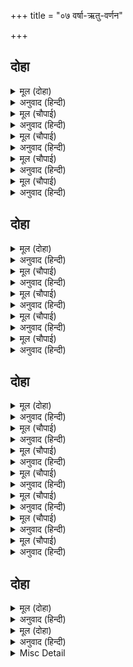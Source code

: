 +++
title = "०७ वर्षा-ऋतु-वर्णन"

+++


## दोहा


<details><summary>मूल (दोहा)</summary>

प्रथमहिं देवन्ह गिरि गुहा राखेउ रुचिर बनाइ।  
राम कृपानिधि कछु दिन बास करहिंगे आइ॥ १२॥
</details>

<details><summary>अनुवाद (हिन्दी)</summary>

देवताओंने पहलेसे ही उस पर्वतकी एक गुफाको सुन्दर बना (सजा) रखा था। उन्होंने सोच रखा था कि कृपाकी खान श्रीरामजी कुछ दिन यहाँ आकर निवास करेंगे॥ १२॥
</details>

<details><summary>मूल (चौपाई)</summary>

सुंदर बन कुसुमित अति सोभा।  
गुंजत मधुप निकर मधु लोभा॥  
कंद मूल फल पत्र सुहाए।  
भए बहुत जब ते प्रभु आए॥
</details>

<details><summary>अनुवाद (हिन्दी)</summary>

सुन्दर वन फूला हुआ अत्यन्त सुशोभित है। मधुके लोभसे भौंरोंके समूह गुंजार कर रहे हैं। जबसे प्रभु आये, तबसे वनमें सुन्दर कन्द, मूल, फल और पत्तोंकी बहुतायत हो गयी॥ १॥
</details>

<details><summary>मूल (चौपाई)</summary>

देखि मनोहर सैल अनूपा।  
रहे तहँ अनुज सहित सुरभूपा॥  
मधुकर खग मृग तनु धरि देवा।  
करहिं सिद्ध मुनि प्रभु कै सेवा॥
</details>

<details><summary>अनुवाद (हिन्दी)</summary>

मनोहर और अनुपम पर्वतको देखकर देवताओंके सम्राट् श्रीरामजी छोटे भाईसहित वहाँ रह गये। देवता, सिद्ध और मुनि भौंरों, पक्षियों और पशुओंके शरीर धारण करके प्रभुकी सेवा करने लगे॥ २॥
</details>

<details><summary>मूल (चौपाई)</summary>

मंगलरूप भयउ बन तब ते।  
कीन्ह निवास रमापति जब ते॥  
फटिक सिला अति सुभ्र सुहाई।  
सुख आसीन तहाँ द्वौ भाई॥
</details>

<details><summary>अनुवाद (हिन्दी)</summary>

जबसे रमापति श्रीरामजीने वहाँ निवास किया तबसे वन मङ्गलस्वरूप हो गया। सुन्दर स्फटिकमणिकी एक अत्यन्त उज्ज्वल शिला है, उसपर दोनों भाई सुखपूर्वक विराजमान हैं॥ ३॥
</details>

<details><summary>मूल (चौपाई)</summary>

कहत अनुज सन कथा अनेका।  
भगति बिरति नृपनीति बिबेका॥  
बरषा काल मेघ नभ छाए।  
गरजत लागत परम सुहाए॥
</details>

<details><summary>अनुवाद (हिन्दी)</summary>

श्रीरामजी छोटे भाई लक्ष्मणजीसे भक्ति, वैराग्य, राजनीति और ज्ञानकी अनेकों कथाएँ कहते हैं। वर्षाकालमें आकाशमें छाये हुए बादल गरजते हुए बहुत ही सुहावने लगते हैं॥ ४॥
</details>

## दोहा


<details><summary>मूल (दोहा)</summary>

लछिमन देखु मोर गन नाचत बारिद पेखि।  
गृही बिरतिरत हरष जस बिष्नुभगत कहुँ देखि॥ १३॥
</details>

<details><summary>अनुवाद (हिन्दी)</summary>

(श्रीरामजी कहने लगे—) हे लक्ष्मण! देखो, मोरोंके झुंड बादलोंको देखकर नाच रहे हैं। जैसे वैराग्यमें अनुरक्त गृहस्थ किसी विष्णुभक्तको देखकर हर्षित होते हैं॥ १३॥
</details>

<details><summary>मूल (चौपाई)</summary>

घन घमंड नभ गरजत घोरा।  
प्रिया हीन डरपत मन मोरा॥  
दामिनि दमक रह न घन माहीं।  
खल कै प्रीति जथा थिर नाहीं॥
</details>

<details><summary>अनुवाद (हिन्दी)</summary>

आकाशमें बादल घुमड़-घुमड़कर घोर गर्जना कर रहे हैं, प्रिया (सीताजी) के बिना मेरा मन डर रहा है। बिजलीकी चमक बादलोंमें ठहरती नहीं, जैसे दुष्टकी प्रीति स्थिर नहीं रहती॥ १॥
</details>

<details><summary>मूल (चौपाई)</summary>

बरषहिं जलद भूमि निअराएँ।  
जथा नवहिं बुध बिद्या पाएँ॥  
बूँद अघात सहहिं गिरि कैसें।  
खल के बचन संत सह जैसें॥
</details>

<details><summary>अनुवाद (हिन्दी)</summary>

बादल पृथ्वीके समीप आकर (नीचे उतरकर) बरस रहे हैं, जैसे विद्या पाकर विद्वान् नम्र हो जाते हैं। बूँदोंकी चोट पर्वत कैसे सहते हैं, जैसे दुष्टोंके वचन संत सहते हैं॥ २॥
</details>

<details><summary>मूल (चौपाई)</summary>

छुद्र नदीं भरि चलीं तोराई।  
जस थोरेहुँ धन खल इतराई॥  
भूमि परत भा ढाबर पानी।  
जनु जीवहि माया लपटानी॥
</details>

<details><summary>अनुवाद (हिन्दी)</summary>

छोटी नदियाँ भरकर (किनारोंको) तुड़ाती हुई चलीं, जैसे थोड़े धनसे भी दुष्ट इतरा जाते हैं (मर्यादाका त्याग कर देते हैं)। पृथ्वीपर पड़ते ही पानी गँदला हो गया है, जैसे शुद्ध जीवके माया लिपट गयी हो॥ ३॥
</details>

<details><summary>मूल (चौपाई)</summary>

समिटि समिटि जल भरहिं तलावा।  
जिमि सदगुन सज्जन पहिं आवा॥  
सरिता जल जलनिधि महुँ जाई।  
होइ अचल जिमि जिव हरि पाई॥
</details>

<details><summary>अनुवाद (हिन्दी)</summary>

जल एकत्र हो-होकर तालाबोंमें भर रहा है, जैसे सद्गुण (एक-एककर) सज्जनके पास चले आते हैं। नदीका जल समुद्रमें जाकर वैसे ही स्थिर हो जाता है, जैसे जीव श्रीहरिको पाकर अचल (आवागमनसे मुक्त) हो जाता है॥ ४॥
</details>

## दोहा


<details><summary>मूल (दोहा)</summary>

हरित भूमि तृन संकुल समुझि परहिं नहिं पंथ।  
जिमि पाखंड बाद तें गुप्त होहिं सदग्रंथ॥ १४॥
</details>

<details><summary>अनुवाद (हिन्दी)</summary>

पृथ्वी घाससे परिपूर्ण होकर हरी हो गयी है, जिससे रास्ते समझ नहीं पड़ते। जैसे पाखण्ड-मतके प्रचारसे सद्‍ग्रन्थ गुप्त (लुप्त) हो जाते हैं॥ १४॥
</details>

<details><summary>मूल (चौपाई)</summary>

दादुर धुनि चहु दिसा सुहाई।  
बेद पढ़हिं जनु बटु समुदाई॥  
नव पल्लव भए बिटप अनेका।  
साधक मन जस मिलें बिबेका॥
</details>

<details><summary>अनुवाद (हिन्दी)</summary>

चारों दिशाओंमें मेढकोंकी ध्वनि ऐसी सुहावनी लगती है, मानो विद्यार्थियोंके समुदाय वेद पढ़ रहे हों। अनेकों वृक्षोंमें नये पत्ते आ गये हैं, जिससे वे ऐसे हरे-भरे एवं सुशोभित हो गये हैं जैसे साधकका मन विवेक (ज्ञान) प्राप्त होनेपर हो जाता है॥ १॥
</details>

<details><summary>मूल (चौपाई)</summary>

अर्क जवास पात बिनु भयऊ।  
जस सुराज खल उद्यम गयऊ॥  
खोजत कतहुँ मिलइ नहिं धूरी।  
करइ क्रोध जिमि धरमहि दूरी॥
</details>

<details><summary>अनुवाद (हिन्दी)</summary>

मदार और जवासा बिना पत्तेके हो गये (उनके पत्ते झड़ गये)। जैसे श्रेष्ठ राज्यमें दुष्टोंका उद्यम जाता रहा (उनकी एक भी नहीं चलती)। धूल कहीं खोजनेपर भी नहीं मिलती, जैसे क्रोध धर्मको दूर कर देता है (अर्थात् क्रोधका आवेश होनेपर धर्मका ज्ञान नहीं रह जाता)॥ २॥
</details>

<details><summary>मूल (चौपाई)</summary>

ससि संपन्न सोह महि कैसी।  
उपकारी कै संपति जैसी॥  
निसि तम घन खद्योत बिराजा।  
जनु दंभिन्ह कर मिला समाजा॥
</details>

<details><summary>अनुवाद (हिन्दी)</summary>

अन्नसे युक्त (लहलहाती हुई खेतीसे हरी-भरी) पृथ्वी कैसी शोभित हो रही है, जैसी उपकारी पुरुषकी सम्पत्ति। रातके घने अन्धकारमें जुगनू शोभा पा रहे हैं, मानो दम्भियोंका समाज आ जुटा हो॥ ३॥
</details>

<details><summary>मूल (चौपाई)</summary>

महाबृष्टि चलि फूटि किआरीं।  
जिमि सुतंत्र भएँ बिगरहिं नारीं॥  
कृषी निरावहिं चतुर किसाना।  
जिमि बुध तजहिं मोह मद माना॥
</details>

<details><summary>अनुवाद (हिन्दी)</summary>

भारी वर्षासे खेतोंकी क्यारियाँ फूट चली हैं, जैसे स्वतन्त्र होनेसे स्त्रियाँ बिगड़ जाती हैं। चतुर किसान खेतोंको निरा रहे हैं (उनमेंसे घास आदिको निकालकर फेंक रहे हैं)। जैसे विद्वान् लोग मोह, मद और मानका त्याग कर देते हैं॥ ४॥
</details>

<details><summary>मूल (चौपाई)</summary>

देखिअत चक्रबाक खग नाहीं।  
कलिहि पाइ जिमि धर्म पराहीं॥  
ऊषर बरषइ तृन नहिं जामा।  
जिमि हरिजन हियँ उपज न कामा॥
</details>

<details><summary>अनुवाद (हिन्दी)</summary>

चक्रवाक पक्षी दिखायी नहीं दे रहे हैं; जैसे कलियुगको पाकर धर्म भाग जाते हैं। ऊसरमें वर्षा होती है, पर वहाँ घासतक नहीं उगती। जैसे हरिभक्तके हृदयमें काम नहीं उत्पन्न होता॥ ५॥
</details>

<details><summary>मूल (चौपाई)</summary>

बिबिध जंतु संकुल महि भ्राजा।  
प्रजा बाढ़ जिमि पाइ सुराजा॥  
जहँ तहँ रहे पथिक थकि नाना।  
जिमि इंद्रिय गन उपजें ग्याना॥
</details>

<details><summary>अनुवाद (हिन्दी)</summary>

पृथ्वी अनेक तरहके जीवोंसे भरी हुई उसी तरह शोभायमान है, जैसे सुराज्य पाकर प्रजाकी वृद्धि होती है। जहाँ-तहाँ अनेक पथिक थककर ठहरे हुए हैं, जैसे ज्ञान उत्पन्न होनेपर इन्द्रियाँ (शिथिल होकर विषयोंकी ओर जाना छोड़ देती हैं)॥ ६॥
</details>

## दोहा


<details><summary>मूल (दोहा)</summary>

कबहुँ प्रबल बह मारुत जहँ तहँ मेघ बिलाहिं।  
जिमि कपूत के उपजें कुल सद्धर्म नसाहिं॥ १५(क)॥
</details>

<details><summary>अनुवाद (हिन्दी)</summary>

कभी-कभी वायु बड़े जोरसे चलने लगती है, जिससे बादल जहाँ-तहाँ गायब हो जाते हैं। जैसे कुपुत्रके उत्पन्न होनेसे कुलके उत्तम धर्म (श्रेष्ठ आचरण) नष्ट हो जाते हैं॥ १५(क)॥
</details>

<details><summary>मूल (दोहा)</summary>

कबहुँ दिवस महँ निबिड़ तम कबहुँक प्रगट पतंग।  
बिनसइ उपजइ ग्यान जिमि पाइ कुसंग सुसंग॥ १५(ख)॥
</details>

<details><summary>अनुवाद (हिन्दी)</summary>

कभी (बादलोंके कारण) दिनमें घोर अन्धकार छा जाता है और कभी सूर्य प्रकट हो जाते हैं। जैसे कुसंग पाकर ज्ञान नष्ट हो जाता है और सुसंग पाकर उत्पन्न हो जाता है॥ १५(ख)॥
</details>

<details><summary>Misc Detail</summary>


</details>
